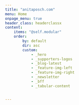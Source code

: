 ```yaml
---
title: "anitaposch.com"
menu: Home
onpage_menu: true
header_class: headerclassx
content:
    items: "@self.modular"
    order:
        by: default
        dir: asc
        custom:
            - _hero
            - _supporters-logos
            - _blog-latest
            - _feature-img-left
            - _feature-img-right
            - _newsletter
            - _bff
            - _tabular-content
            
            
---
```

